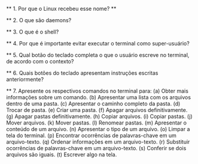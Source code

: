 ** 1. Por que o Linux recebeu esse nome? **

** 2. O que são daemons?

** 3. O que é o shell?

** 4. Por que é importante evitar executar o terminal como super-usuário?

** 5. Qual botão do teclado completa o que o usuário escreve no terminal, de acordo com o contexto?

** 6. Quais botões do teclado apresentam instruções escritas anteriormente?

** 7. Apresente os respectivos comandos no terminal para: (a) Obter mais informações sobre um comando. (b) Apresentar uma lista com os arquivos dentro de uma pasta. (c) Apresentar o caminho completo da pasta. (d) Trocar de pasta. (e) Criar uma pasta. (f) Apagar arquivos definitivamente. (g) Apagar pastas definitivamente. (h) Copiar arquivos. (i) Copiar pastas. (j) Mover arquivos. (k) Mover pastas. (l) Renomear pastas. (m) Apresentar o conteúdo de um arquivo. (n) Apresentar o tipo de um arquivo. (o) Limpar a tela do terminal. (p) Encontrar ocorrências de palavras-chave em um arquivo-texto. (q) Ordenar informações em um arquivo-texto. (r) Substituir ocorrências de palavras-chave em um arquivo-texto. (s) Conferir se dois arquivos são iguais. (t) Escrever algo na tela.
